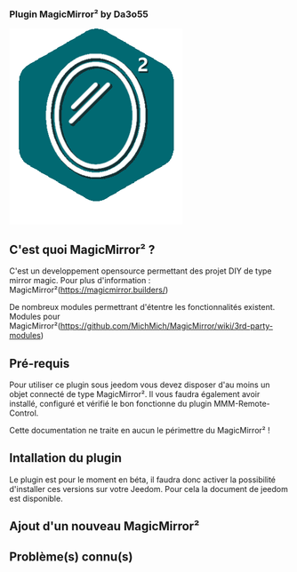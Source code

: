 ### Plugin MagicMirror² by Da3o55

![Icon](magicmirror2_icon.png)

## C'est quoi MagicMirror² ?

C'est un developpement opensource permettant des projet DIY de type mirror magic.
Pour plus d'information : MagicMirror²(https://magicmirror.builders/)

De nombreux modules permettrant d'étentre les fonctionnalités existent.
Modules pour MagicMirror²(https://github.com/MichMich/MagicMirror/wiki/3rd-party-modules)

## Pré-requis

Pour utiliser ce plugin sous jeedom vous devez disposer d'au moins un objet connecté de type MagicMirror².
Il vous faudra également avoir installé, configuré et vérifié le bon fonctionne du plugin MMM-Remote-Control.

Cette documentation ne traite en aucun le périmettre du MagicMirror² !

## Intallation du plugin

Le plugin est pour le moment en béta, il faudra donc activer la possibilité d'installer ces versions sur votre Jeedom.
Pour cela la document de jeedom est disponible.

## Ajout d'un nouveau MagicMirror²


## Problème(s) connu(s)

